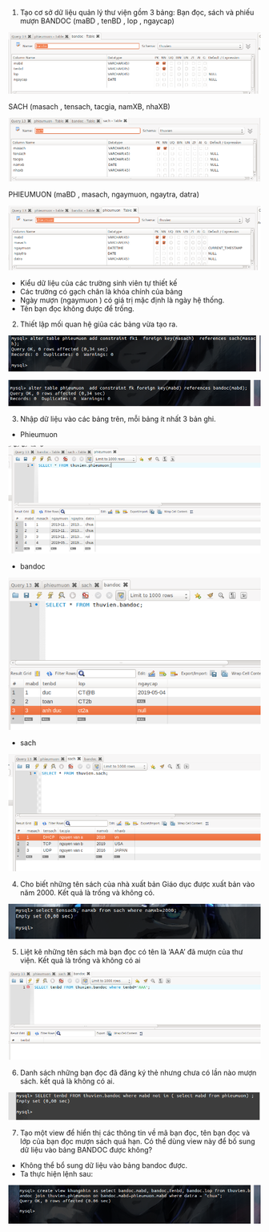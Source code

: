 1. Tạo cơ sở dữ liệu quản lý thư viện gồm 3 bảng: Bạn đọc, sách và phiếu mượn
BANDOC (maBD , tenBD , lop , ngaycap)

![](../images/lab/bai3/screenshot.png)

SACH (masach , tensach, tacgia, namXB, nhaXB)

![](../images/lab/bai3/screenshot_2.png)

PHIEUMUON (maBD , masach, ngaymuon, ngaytra, datra)

![](../images/lab/bai3/screenshot_1.png)

- Kiểu dữ liệu của các trường sinh viên tự thiết kế
- Các trường có gạch chân là khóa chính của bảng
- Ngày mượn (ngaymuon ) có giá trị mặc định là ngày hệ thống.
- Tên bạn đọc không được để trống.
2. Thiết lập mối quan hệ giũa các bảng vừa tạo ra.

![](../images/lab/bai3/screenshot_3.png)

![](../images/lab/bai3/screenshot_4.png)


3. Nhập dữ liệu vào các bảng trên, mỗi bảng ít nhất 3 bản ghi.
- Phieumuon

![](../images/lab/bai3/screenshot_5.png)

- bandoc

![](../images/lab/bai3/screenshot_7.png)

- sach

![](../images/lab/bai3/screenshot_6.png)

4. Cho biết những tên sách của nhà xuất bản Giáo dục được xuất bản vào năm 2000. Kết quả là trống và không có.

![](../images/lab/bai3/screenshot_8.png)

5. Liệt kê những tên sách mà bạn đọc có tên là ‘AAA’ đã mượn của thư viện. Kết quả là trống và không có ai

![](../images/lab/bai3/screenshot_9.png)

6. Danh sách những bạn đọc đã đăng ký thẻ nhưng chưa có lần nào mượn sách. kết quả là không có ai.

![](../images/lab/bai3/screenshot_10.png)

7. Tạo một view để hiển thị các thông tin về mã bạn đọc, tên bạn đọc và lớp của bạn đọc mượn sách quá hạn. Có thể dùng view này để bố sung dữ liệu vào bảng BANDOC được không?
- Không thể bổ sung dữ liệu vào bảng bandoc được.
- Ta thực hiện lệnh sau: 

![](../images/lab/bai3/screenshot_14.png)

